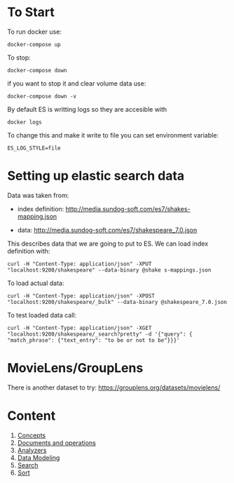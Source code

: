 # To Start
To run docker use:

`docker-compose up`

To stop:

`docker-compose down`

if you want to stop it and clear volume data use:

`docker-compose down -v`

By default ES is writting logs so they are accesible with 

`docker logs`

To change this and make it write to file you can set environment variable:

`ES_LOG_STYLE=file`

# Setting up elastic search data
Data was taken from: 
 - index definition: http://media.sundog-soft.com/es7/shakes-mapping.json

 - data: http://media.sundog-soft.com/es7/shakespeare_7.0.json

This describes data that we are going to put to ES. We can load index definition with:

`curl -H "Content-Type: application/json" -XPUT "localhost:9200/shakespeare" --data-binary @shake
s-mappings.json`

To load actual data:

`curl -H "Content-Type: application/json" -XPOST "localhost:9200/shakespeare/_bulk" --data-binary @shakespeare_7.0.json`

To test loaded data call:

`curl -H "Content-Type: application/json" -XGET "localhost:9200/shakespeare/_search?pretty" -d '{"query": { "match_phrase": {"text_entry": "to be or not to be"}}}'`

# MovieLens/GroupLens
There is another dataset to try: https://grouplens.org/datasets/movielens/

# Content
 1. [Concepts](https://github.com/antusus/elasticsearch-course/blob/main/notes/01_basic_concepts.md)
 1. [Documents and operations](https://github.com/antusus/elasticsearch-course/blob/main/notes/02_document_operations.md)
 1. [Analyzers](https://github.com/antusus/elasticsearch-course/blob/main/notes/03_analyzers.md)
 1. [Data Modeling](https://github.com/antusus/elasticsearch-course/blob/main/notes/04_data_modeling.md)
 1. [Search](https://github.com/antusus/elasticsearch-course/blob/main/notes/05_search.md)
 1. [Sort](https://github.com/antusus/elasticsearch-course/blob/main/notes/06_sort.md)
